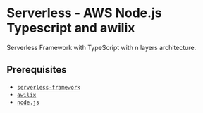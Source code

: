 # Serverless - AWS Node.js Typescript and awilix

Serverless Framework with TypeScript with n layers architecture.

## Prerequisites

- [`serverless-framework`](https://github.com/serverless/serverless)
- [`awilix`](https://www.npmjs.com/package/awilix)
- [`node.js`](https://nodejs.org)
